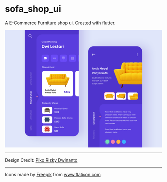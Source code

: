 # sofa_shop_ui

A E-Commerce Furniture shop ui. Created with flutter.

<img src="docs/furniture-shop-ui.png">

<hr>

Design Credit: [Piko Rizky Dwinanto](https://dribbble.com/shots/11030855-Furniture-E-Commerce-App)

<hr>
<div>Icons made by <a href="http://www.freepik.com/" title="Freepik">Freepik</a> from <a href="https://www.flaticon.com/" title="Flaticon">www.flaticon.com</a></div>
